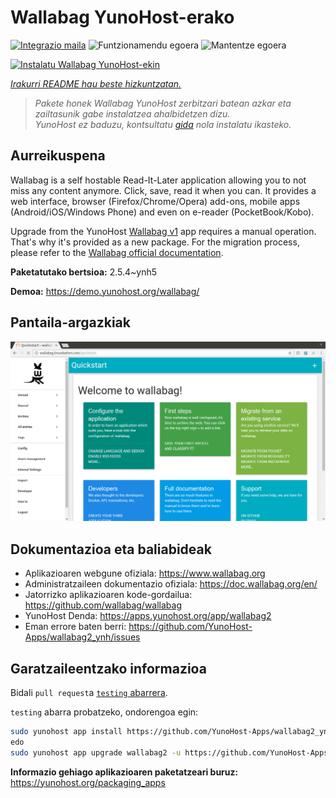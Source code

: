 <!--
Ohart ongi: README hau automatikoki sortu da <https://github.com/YunoHost/apps/tree/master/tools/readme_generator>ri esker
EZ editatu eskuz.
-->

# Wallabag YunoHost-erako

[![Integrazio maila](https://dash.yunohost.org/integration/wallabag2.svg)](https://ci-apps.yunohost.org/ci/apps/wallabag2/) ![Funtzionamendu egoera](https://ci-apps.yunohost.org/ci/badges/wallabag2.status.svg) ![Mantentze egoera](https://ci-apps.yunohost.org/ci/badges/wallabag2.maintain.svg)

[![Instalatu Wallabag YunoHost-ekin](https://install-app.yunohost.org/install-with-yunohost.svg)](https://install-app.yunohost.org/?app=wallabag2)

*[Irakurri README hau beste hizkuntzatan.](./ALL_README.md)*

> *Pakete honek Wallabag YunoHost zerbitzari batean azkar eta zailtasunik gabe instalatzea ahalbidetzen dizu.*  
> *YunoHost ez baduzu, kontsultatu [gida](https://yunohost.org/install) nola instalatu ikasteko.*

## Aurreikuspena

Wallabag is a self hostable Read-It-Later application allowing you to not miss any content anymore. Click, save, read it when you can.
It provides a web interface, browser (Firefox/Chrome/Opera) add-ons, mobile apps (Android/iOS/Windows Phone) and even on e-reader (PocketBook/Kobo).

Upgrade from the YunoHost [Wallabag v1](https://github.com/YunoHost-Apps/wallabag_ynh) app requires a manual operation. That's why it's provided as a new package. For the migration process, please refer to the [Wallabag official documentation](https://doc.wallabag.org/en/user/import/wallabagv1.html).


**Paketatutako bertsioa:** 2.5.4~ynh5

**Demoa:** <https://demo.yunohost.org/wallabag/>

## Pantaila-argazkiak

![Wallabag(r)en pantaila-argazkia](./doc/screenshots/screenshot1.webp)

## Dokumentazioa eta baliabideak

- Aplikazioaren webgune ofiziala: <https://www.wallabag.org>
- Administratzaileen dokumentazio ofiziala: <https://doc.wallabag.org/en/>
- Jatorrizko aplikazioaren kode-gordailua: <https://github.com/wallabag/wallabag>
- YunoHost Denda: <https://apps.yunohost.org/app/wallabag2>
- Eman errore baten berri: <https://github.com/YunoHost-Apps/wallabag2_ynh/issues>

## Garatzaileentzako informazioa

Bidali `pull request`a [`testing` abarrera](https://github.com/YunoHost-Apps/wallabag2_ynh/tree/testing).

`testing` abarra probatzeko, ondorengoa egin:

```bash
sudo yunohost app install https://github.com/YunoHost-Apps/wallabag2_ynh/tree/testing --debug
edo
sudo yunohost app upgrade wallabag2 -u https://github.com/YunoHost-Apps/wallabag2_ynh/tree/testing --debug
```

**Informazio gehiago aplikazioaren paketatzeari buruz:** <https://yunohost.org/packaging_apps>
